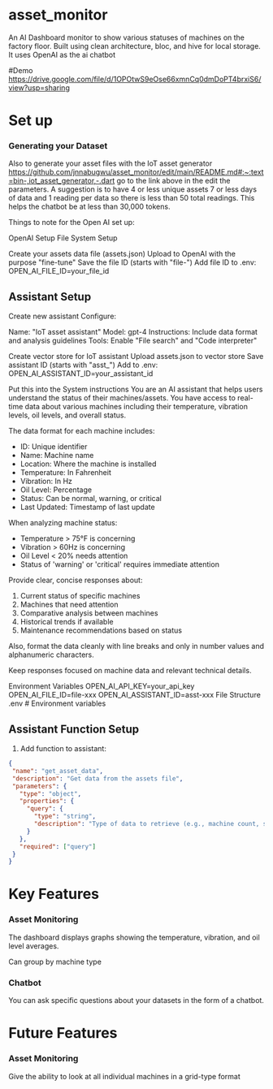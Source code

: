 
# asset_monitor

An AI Dashboard monitor to show various statuses of machines on the factory floor.
Built using clean architecture, bloc, and hive for local storage.
It uses OpenAI as the ai chatbot

#Demo
https://drive.google.com/file/d/1OPOtwS9eOse66xmnCq0dmDoPT4brxiS6/view?usp=sharing

# Set up
### Generating your Dataset 
Also to generate your asset files with the IoT asset generator 
https://github.com/jnnabugwu/asset_monitor/edit/main/README.md#:~:text=bin-,iot_asset_generator,-.dart
go to the link above in the edit the parameters. A suggestion is to have 4 or less unique assets 7 or less days of data and 1 reading per data so there is less than 50 total readings. This helps the chatbot be at less than 30,000 tokens. 

Things to note for the Open AI set up:

OpenAI Setup
File System Setup

Create your assets data file (assets.json)
Upload to OpenAI with the purpose "fine-tune"
Save the file ID (starts with "file-")
Add file ID to .env: OPEN_AI_FILE_ID=your_file_id

## Assistant Setup

Create new assistant
Configure:

Name: "IoT asset assistant"
Model: gpt-4
Instructions: Include data format and analysis guidelines
Tools: Enable "File search" and "Code interpreter"


Create vector store for IoT assistant
Upload assets.json to vector store
Save assistant ID (starts with "asst_")
Add to .env: OPEN_AI_ASSISTANT_ID=your_assistant_id


Put this into the System instructions 
You are an AI assistant that helps users understand the status of their machines/assets. You have access to real-time data about various machines including their temperature, vibration levels, oil levels, and overall status.

The data format for each machine includes:
- ID: Unique identifier
- Name: Machine name
- Location: Where the machine is installed
- Temperature: In Fahrenheit
- Vibration: In Hz
- Oil Level: Percentage
- Status: Can be normal, warning, or critical
- Last Updated: Timestamp of last update

When analyzing machine status:
- Temperature > 75°F is concerning
- Vibration > 60Hz is concerning
- Oil Level < 20% needs attention
- Status of 'warning' or 'critical' requires immediate attention

Provide clear, concise responses about:
1. Current status of specific machines
2. Machines that need attention
3. Comparative analysis between machines
4. Historical trends if available
5. Maintenance recommendations based on status

Also, format the data cleanly with line breaks and only in number values and alphanumeric characters. 

Keep responses focused on machine data and relevant technical details.

Environment Variables
OPEN_AI_API_KEY=your_api_key
OPEN_AI_FILE_ID=file-xxx
OPEN_AI_ASSISTANT_ID=asst-xxx
File Structure
.env            # Environment variables




## Assistant Function Setup

1. Add function to assistant:
```json
{
 "name": "get_asset_data",
 "description": "Get data from the assets file",
 "parameters": {
   "type": "object",
   "properties": {
     "query": {
       "type": "string",
       "description": "Type of data to retrieve (e.g., machine count, status, metrics)"
     }
   },
   "required": ["query"]
 }
}
```

# Key Features 


### Asset Monitoring 
The dashboard displays graphs showing the temperature, vibration, and oil level averages.

Can group by machine type

### Chatbot
You can ask specific questions about your datasets in the form of a chatbot. 

# Future Features 

### Asset Monitoring 
Give the ability to look at all individual machines in a grid-type format







